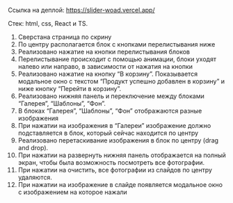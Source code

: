 Ссылка на деплой: https://slider-woad.vercel.app/

Стек: html, css, React и TS.

1. Сверстана страница по скрину
2. По центру располагается блок с кнопками перелистывания ниже
3. Реализовано нажатие на кнопки перелистывания блоков
4. Перелистывание происходит с помощью анимации, блоки уходят налево или направо, в зависимости от нажатия на кнопки
5. Реализовано нажатие на кнопку “В корзину”. Показывается модальное окно с текстом “Продукт успешно добавлен в корзину” и ниже кнопку “Перейти в корзину”.
6. Реализовано нижняя панель и переключение между блоками “Галерея”, “Шаблоны”, “Фон”.
7. В блоках “Галерея”, “Шаблоны”, “Фон” отображаются разные изображения
8. При нажатии на изображения в “Галереи” изображение должно подставляется в блок, который сейчас находится по центру
9. Реализовано перетаскивание изображения в блок по центру (drag and drop).
10. При нажатии на развернуть нижняя панель отображается на полный экран, чтобы была возможность посмотреть все фотографии.
11. При нажатии на очистить, все фотографии из слайдов по центру удаляются.
12. При нажатии на изображение в слайде появляется модальное окно с изображением на которое нажали
